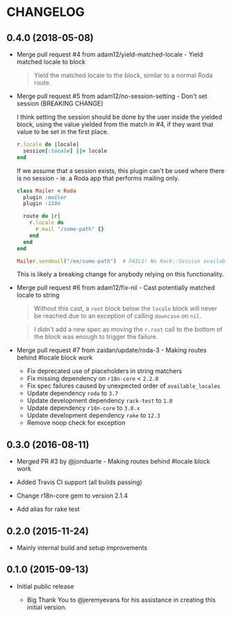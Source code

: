 # CHANGELOG


## 0.4.0 (2018-05-08)

* Merge pull request #4 from adam12/yield-matched-locale - Yield matched locale to block

  > Yield the matched locale to the block, similar to a normal Roda route.

* Merge pull request #5 from adam12/no-session-setting - Don't set session (BREAKING CHANGE)

  I think setting the session should be done by the user inside the yielded block, using the value yielded from the match in #4, if they want that value to be set in the first place.

  ```ruby
  r.locale do |locale|
    session[:locale] ||= locale
  end
  ```

  If we assume that a session exists, this plugin can't be used where there is no session - ie. a Roda app that performs mailing only.

  ```ruby
  class Mailer < Roda
    plugin :mailer
    plugin :i18n

    route do |r|
      r.locale do  
        r.mail "/some-path" {}
      end
    end
  end

  Mailer.sendmail("/en/some-path")  # FAILS! No Rack::Session available
  ```

  This is likely a breaking change for anybody relying on this functionality.

* Merge pull request #6 from adam12/fix-nil - Cast potentially matched locale to string

  > Without this cast, a `root` block below the `locale` block will never be reached due to an exception of calling `downcase` on `nil`.

  > I didn't add a new spec as moving the `r.root` call to the bottom of the block was enough to trigger the failure.

* Merge pull request #7 from zaidan/update/roda-3 - Making routes behind #locale block work

  * Fix deprecated use of placeholders in string matchers
  * Fix missing dependency on `r18n-core` < `2.2.0`
  * Fix spec failures caused by unexpected order of `available_locales`
  * Update dependency `roda` to `3.7`
  * Update development dependency `rack-test` to `1.0`
  * Update dependency `r18n-core` to `3.0.x`
  * Update development dependency `rake` to `12.3`
  * Remove noop check for exception


## 0.3.0 (2016-08-11)

* Merged PR #3 by @jonduarte - Making routes behind #locale block work

* Added Travis CI support (all builds passing)

* Change r18n-core gem to version 2.1.4

* Add alias for rake test


## 0.2.0 (2015-11-24)

* Mainly internal build and setup improvements


## 0.1.0 (2015-09-13)

* Initial public release
  
  * Big Thank You to @jeremyevans for his assistance in creating this initial version.
  
